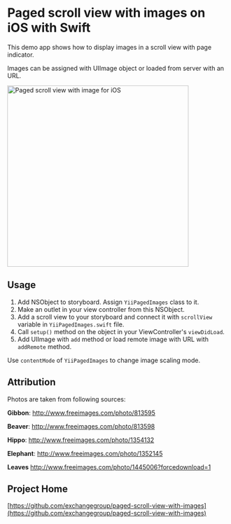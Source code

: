 # Paged scroll view with images on iOS with Swift

This demo app shows how to display images in a scroll view with page indicator.

Images can be assigned with UIImage object or loaded from server with an URL.


<img src='https://dl.dropboxusercontent.com/u/11143285/bikeexchange/github_images/paged-scroll-view-screenshot.jpg?v=2' width='414' alt='Paged scroll view with image for iOS'>


## Usage

1. Add NSObject to storyboard. Assign `YiiPagedImages` class to it.
1. Make an outlet in your view controller from this NSObject.
1. Add a scroll view to your storyboard and connect it with `scrollView` variable in `YiiPagedImages.swift` file.
1. Call `setup()` method on the object in your ViewController's `viewDidLoad`.
1. Add UIImage with `add` method or load remote image with URL with `addRemote` method.

Use `contentMode` of `YiiPagedImages` to change image scaling mode.

## Attribution

Photos are taken from following sources:

**Gibbon**: http://www.freeimages.com/photo/813595

**Beaver**: http://www.freeimages.com/photo/813598

**Hippo**: http://www.freeimages.com/photo/1354132

**Elephant**: http://www.freeimages.com/photo/1352145

**Leaves** http://www.freeimages.com/photo/1445006?forcedownload=1


## Project Home

[https://github.com/exchangegroup/paged-scroll-view-with-images](https://github.com/exchangegroup/paged-scroll-view-with-images)

